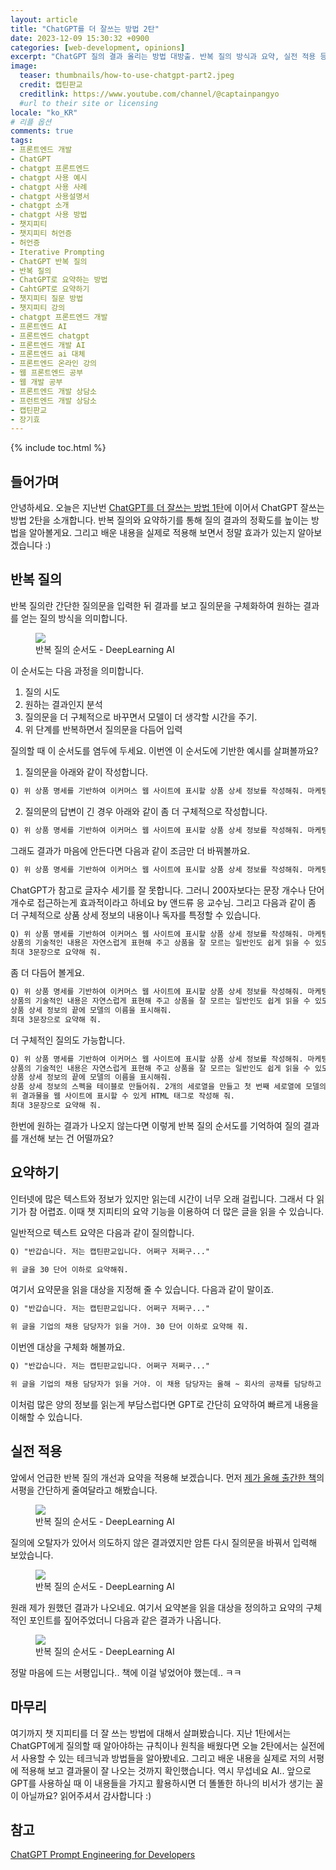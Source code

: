```yaml
---
layout: article
title: "ChatGPT를 더 잘쓰는 방법 2탄"
date: 2023-12-09 15:30:32 +0900
categories: [web-development, opinions]
excerpt: "ChatGPT 질의 결과 올리는 방법 대방출. 반복 질의 방식과 요약, 실전 적용 등"
image:
  teaser: thumbnails/how-to-use-chatgpt-part2.jpeg
  credit: 캡틴판교
  creditlink: https://www.youtube.com/channel/@captainpangyo
  #url to their site or licensing
locale: "ko_KR"
# 리플 옵션
comments: true
tags:
- 프론트엔드 개발
- ChatGPT
- chatgpt 프론트엔드
- chatgpt 사용 예시
- chatgpt 사용 사례
- chatgpt 사용설명서
- chatgpt 소개
- chatgpt 사용 방법
- 챗지피티
- 챗지피티 허언증
- 허언증
- Iterative Prompting
- ChatGPT 반복 질의
- 반복 질의
- ChatGPT로 요약하는 방법
- CahtGPT로 요약하기
- 챗지피티 질문 방법
- 챗지피티 강의
- chatgpt 프론트엔드 개발
- 프론트엔드 AI
- 프론트엔드 chatgpt
- 프론트엔드 개발 AI
- 프론트엔드 ai 대체
- 프론트엔드 온라인 강의
- 웹 프론트엔드 공부
- 웹 개발 공부
- 프론트엔드 개발 상담소
- 프런트엔드 개발 상담소
- 캡틴판교
- 장기효
---
```

{% include toc.html %}

## 들어가며

안녕하세요. 오늘은 지난번 [ChatGPT를 더 잘쓰는 방법 1탄](/web-development/opinions/how-to-use-chatgpt-part1/)에 이어서 ChatGPT 잘쓰는 방법 2탄을 소개합니다. 반복 질의와 요약하기를 통해 질의 결과의 정확도를 높이는 방법을 알아볼게요. 그리고 배운 내용을 실제로 적용해 보면서 정말 효과가 있는지 알아보겠습니다 :)

## 반복 질의

반복 질의란 간단한 질의문을 입력한 뒤 결과를 보고 질의문을 구체화하여 원하는 결과를 얻는 질의 방식을 의미합니다.

<figure>
	<img src="{{ site.url }}/images/posts/web/chatgpt/how-to-use/interative-model.png">
	<figcaption>반복 질의 순서도 - DeepLearning AI</figcaption>
</figure>

이 순서도는 다음 과정을 의미합니다.

1. 질의 시도
2. 원하는 결과인지 분석
3. 질의문을 더 구체적으로 바꾸면서 모델이 더 생각할 시간을 주기.
4. 위 단계를 반복하면서 질의문을 다듬어 입력

질의할 때 이 순서도를 염두에 두세요. 이번엔 이 순서도에 기반한 예시를 살펴볼까요?

1. 질의문을 아래와 같이 작성합니다.

```md
Q) 위 상품 명세를 기반하여 이커머스 웹 사이트에 표시할 상품 상세 정보를 작성해줘. 마케팅 팀을 돕기 위한 작업이다.
```

2. 질의문의 답변이 긴 경우 아래와 같이 좀 더 구체적으로 작성합니다.

```md
Q) 위 상품 명세를 기반하여 이커머스 웹 사이트에 표시할 상품 상세 정보를 작성해줘. 마케팅 팀을 돕기 위한 작업이다. 상품 상세 정보는 최대 200자로 제한해 줘.
```

그래도 결과가 마음에 안든다면 다음과 같이 조금만 더 바꿔볼까요.

```md
Q) 위 상품 명세를 기반하여 이커머스 웹 사이트에 표시할 상품 상세 정보를 작성해줘. 마케팅 팀을 돕기 위한 작업이다. 최대 3문장으로 요약해 줘.
```

ChatGPT가 참고로 글자수 세기를 잘 못합니다. 그러니 200자보다는 문장 개수나 단어 개수로 접근하는게 효과적이라고 하네요 by 앤드류 응 교수님. 그리고 다음과 같이 좀 더 구체적으로 상품 상세 정보의 내용이나 독자를 특정할 수 있습니다.

```md
Q) 위 상품 명세를 기반하여 이커머스 웹 사이트에 표시할 상품 상세 정보를 작성해줘. 마케팅 팀을 돕기 위한 작업이다. 
상품의 기술적인 내용은 자연스럽게 표현해 주고 상품을 잘 모르는 일반인도 쉽게 읽을 수 있도록 친절하게 작성해줘. 
최대 3문장으로 요약해 줘.
```

좀 더 다듬어 볼게요.

```md
Q) 위 상품 명세를 기반하여 이커머스 웹 사이트에 표시할 상품 상세 정보를 작성해줘. 마케팅 팀을 돕기 위한 작업이다. 
상품의 기술적인 내용은 자연스럽게 표현해 주고 상품을 잘 모르는 일반인도 쉽게 읽을 수 있도록 친절하게 작성해줘.
상품 상세 정보의 끝에 모델의 이름을 표시해줘.
최대 3문장으로 요약해 줘.
```

더 구체적인 질의도 가능합니다.

```md
Q) 위 상품 명세를 기반하여 이커머스 웹 사이트에 표시할 상품 상세 정보를 작성해줘. 마케팅 팀을 돕기 위한 작업이다. 
상품의 기술적인 내용은 자연스럽게 표현해 주고 상품을 잘 모르는 일반인도 쉽게 읽을 수 있도록 친절하게 작성해줘.
상품 상세 정보의 끝에 모델의 이름을 표시해줘.
상품 상세 정보의 스펙을 테이블로 만들어줘. 2개의 세로열을 만들고 첫 번째 세로열에 모델의 이름을 넣고 두 번째 세로 열에는 상품의 특징을 적어줘.
위 결과물을 웹 사이트에 표시할 수 있게 HTML 태그로 작성해 줘.
최대 3문장으로 요약해 줘.
```

한번에 원하는 결과가 나오지 않는다면 이렇게 반복 질의 순서도를 기억하여 질의 결과를 개선해 보는 건 어떨까요?

## 요약하기

인터넷에 많은 텍스트와 정보가 있지만 읽는데 시간이 너무 오래 걸립니다. 그래서 다 읽기가 참 어렵죠. 이때 챗 지피티의 요약 기능을 이용하여 더 많은 글을 읽을 수 있습니다.

일반적으로 텍스트 요약은 다음과 같이 질의합니다.

```md
Q) "반갑습니다. 저는 캡틴판교입니다. 어쩌구 저쩌구..."

위 글을 30 단어 이하로 요약해줘.
```

여기서 요약문을 읽을 대상을 지정해 줄 수 있습니다. 다음과 같이 말이죠.

```md
Q) "반갑습니다. 저는 캡틴판교입니다. 어쩌구 저쩌구..."

위 글을 기업의 채용 담당자가 읽을 거야. 30 단어 이하로 요약해 줘.
```

이번엔 대상을 구체화 해볼까요.

```md
Q) "반갑습니다. 저는 캡틴판교입니다. 어쩌구 저쩌구..."

위 글을 기업의 채용 담당자가 읽을 거야. 이 채용 담당자는 올해 ~ 회사의 공채를 담당하고 있고 ~~를 중점으로 보고 있어. 30 단어 이하로 요약해 줘.swyyyyyyN
```

이처럼 많은 양의 정보를 읽는게 부담스럽다면 GPT로 간단히 요약하여 빠르게 내용을 이해할 수 있습니다.

## 실전 적용

앞에서 언급한 반복 질의 개선과 요약을 적용해 보겠습니다. 먼저 [제가 올해 출간한 책](https://www.yes24.com/Product/Goods/119410497)의 서평을 간단하게 줄여달라고 해봤습니다.

<figure>
	<img src="{{ site.url }}/images/posts/web/chatgpt/how-to-use/apply1.png">
	<figcaption>반복 질의 순서도 - DeepLearning AI</figcaption>
</figure>

질의에 오탈자가 있어서 의도하지 않은 결과였지만 암튼 다시 질의문을 바꿔서 입력해 보았습니다.

<figure>
	<img src="{{ site.url }}/images/posts/web/chatgpt/how-to-use/apply2.png">
	<figcaption>반복 질의 순서도 - DeepLearning AI</figcaption>
</figure>

원래 제가 원했던 결과가 나오네요. 여기서 요약본을 읽을 대상을 정의하고 요약의 구체적인 포인트를 짚어주었더니 다음과 같은 결과가 나옵니다.

<figure>
	<img src="{{ site.url }}/images/posts/web/chatgpt/how-to-use/apply3.png">
	<figcaption>반복 질의 순서도 - DeepLearning AI</figcaption>
</figure>

정말 마음에 드는 서평입니다.. 책에 이걸 넣었어야 했는데.. ㅋㅋ

## 마무리

여기까지 챗 지피티를 더 잘 쓰는 방법에 대해서 살펴봤습니다. 지난 1탄에서는 ChatGPT에게 질의할 때 알아야하는 규칙이나 원칙을 배웠다면 오늘 2탄에서는 실전에서 사용할 수 있는 테크닉과 방법들을 알아봤네요. 그리고 배운 내용을 실제로 저의 서평에 적용해 보고 결과물이 잘 나오는 것까지 확인했습니다. 역시 무섭네요 AI.. 앞으로 GPT를 사용하실 때 이 내용들을 가지고 활용하시면 더 똘똘한 하나의 비서가 생기는 꼴이 아닐까요? 읽어주셔서 감사합니다 :)

## 참고

[ChatGPT Prompt Engineering for Developers](https://www.deeplearning.ai/short-courses/chatgpt-prompt-engineering-for-developers/)
